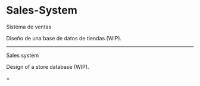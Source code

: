 # Sales-System

Sistema de ventas 

Diseño de una base de datos de tiendas (WIP).


---------------------------------------------------------------------------------------------------

Sales system 

Design of a store database (WIP).

=
